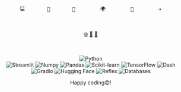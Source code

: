 <pre align=center>
 
   
💻       🚀       🤖        🌍        🔭        ✈️


</pre>

<div align=center>
  <a href="https://albertniyonsenga.com"> 🌐</a> 
  <a href="mailto:albertniyon@gmail.com">📧</a> 
  <a href="https://www.linkedin.com/in/albertniyonsenga/">💼</a>
</div>
<br>
<br>

<div align=center>
    
  ![Python](https://img.shields.io/badge/-Python-3776AB?logo=python&logoColor=white)  
  ![Streamlit](https://img.shields.io/badge/-Streamlit-FF4B8B?logo=streamlit&logoColor=white) 
  ![Numpy](https://img.shields.io/badge/-Numpy-013243?logo=numpy&logoColor=white)
  ![Pandas](https://img.shields.io/badge/-Pandas-150458?logo=pandas&logoColor=white)
  ![Scikit-learn](https://img.shields.io/badge/-Scikit--Learn-F7931E?logo=scikit-learn&logoColor=white)
  ![TensorFlow](https://img.shields.io/badge/-TensorFlow-FF6F00?logo=tensorflow&logoColor=white)
  ![Dash](https://img.shields.io/badge/-Dash-000000?logo=plotly&logoColor=white)
  ![Gradio](https://img.shields.io/badge/-Gradio-2A2A2A?logo=gradio&logoColor=white)
  ![Hugging Face](https://img.shields.io/badge/-Hugging%20Face-FF61A6?logo=huggingface&logoColor=white)
  ![Reflex](https://img.shields.io/badge/-Reflex-4B5D16?logo=reflex&logoColor=white)
  ![Databases](https://img.shields.io/badge/-Databases-005C9C?logo=oracle&logoColor=white)
</div>

<div align=center>
<p> Happy coding😊!</p>
</div>
